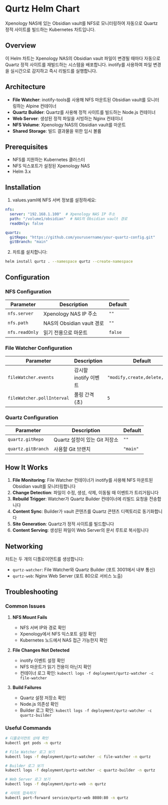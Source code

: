 # Qurtz Helm Chart

Xpenology NAS에 있는 Obsidian vault를 NFS로 모니터링하여 자동으로 Quartz 정적 사이트를 빌드하는 Kubernetes 차트입니다.

## Overview

이 Helm 차트는 Xpenology NAS의 Obsidian vault 파일이 변경될 때마다 자동으로 Quartz 정적 사이트를 재빌드하는 시스템을 배포합니다. inotify를 사용하여 파일 변경을 실시간으로 감지하고 즉시 리빌드를 실행합니다.

## Architecture

- **File Watcher**: inotify-tools를 사용해 NFS 마운트된 Obsidian vault를 모니터링하는 Alpine 컨테이너
- **Quartz Builder**: Quartz를 사용해 정적 사이트를 빌드하는 Node.js 컨테이너  
- **Web Server**: 생성된 정적 파일을 서빙하는 Nginx 컨테이너
- **NFS Volume**: Xpenology NAS의 Obsidian vault를 마운트
- **Shared Storage**: 빌드 결과물을 위한 임시 볼륨

## Prerequisites

- NFS를 지원하는 Kubernetes 클러스터
- NFS 익스포트가 설정된 Xpenology NAS
- Helm 3.x

## Installation

1. values.yaml에 NFS 서버 정보를 설정하세요:

```yaml
nfs:
  server: "192.168.1.100"  # Xpenology NAS IP 주소
  path: "/volume1/obsidian"  # NAS의 Obsidian vault 경로
  readOnly: false

quartz:
  gitRepo: "https://github.com/yourusername/your-quartz-config.git"
  gitBranch: "main"
```

2. 차트를 설치합니다:

```bash
helm install qurtz . --namespace qurtz --create-namespace
```

## Configuration

### NFS Configuration

| Parameter | Description | Default |
|-----------|-------------|---------|
| `nfs.server` | Xpenology NAS IP 주소 | `""` |
| `nfs.path` | NAS의 Obsidian vault 경로 | `""` |
| `nfs.readOnly` | 읽기 전용으로 마운트 | `false` |

### File Watcher Configuration

| Parameter | Description | Default |
|-----------|-------------|---------|
| `fileWatcher.events` | 감시할 inotify 이벤트 | `"modify,create,delete,move"` |
| `fileWatcher.pollInterval` | 폴링 간격 (초) | `5` |

### Quartz Configuration

| Parameter | Description | Default |
|-----------|-------------|---------|
| `quartz.gitRepo` | Quartz 설정이 있는 Git 저장소 | `""` |
| `quartz.gitBranch` | 사용할 Git 브랜치 | `"main"` |

## How It Works

1. **File Monitoring**: File Watcher 컨테이너가 inotify를 사용해 NFS 마운트된 Obsidian vault를 모니터링합니다
2. **Change Detection**: 파일이 수정, 생성, 삭제, 이동될 때 이벤트가 트리거됩니다
3. **Rebuild Trigger**: Watcher가 Quartz Builder 컨테이너에 리빌드 요청을 전송합니다
4. **Content Sync**: Builder가 vault 콘텐츠를 Quartz 콘텐츠 디렉토리로 동기화합니다
5. **Site Generation**: Quartz가 정적 사이트를 빌드합니다
6. **Content Serving**: 생성된 파일이 Web Server의 문서 루트로 복사됩니다

## Networking

차트는 두 개의 디플로이먼트를 생성합니다:
- `qurtz-watcher`: File Watcher와 Quartz Builder (포트 3001에서 내부 통신)
- `qurtz-web`: Nginx Web Server (포트 80으로 서비스 노출)

## Troubleshooting

### Common Issues

1. **NFS Mount Fails**
   - NFS 서버 IP와 경로 확인
   - Xpenology에서 NFS 익스포트 설정 확인
   - Kubernetes 노드에서 NAS 접근 가능한지 확인

2. **File Changes Not Detected**
   - inotify 이벤트 설정 확인
   - NFS 마운트가 읽기 전용이 아닌지 확인
   - 컨테이너 로그 확인: `kubectl logs -f deployment/qurtz-watcher -c file-watcher`

3. **Build Failures**
   - Quartz 설정 저장소 확인
   - Node.js 의존성 확인
   - Builder 로그 확인: `kubectl logs -f deployment/qurtz-watcher -c quartz-builder`

### Useful Commands

```bash
# 디플로이먼트 상태 확인
kubectl get pods -n qurtz

# File Watcher 로그 보기
kubectl logs -f deployment/qurtz-watcher -c file-watcher -n qurtz

# Builder 로그 보기
kubectl logs -f deployment/qurtz-watcher -c quartz-builder -n qurtz

# Web Server 로그 보기
kubectl logs -f deployment/qurtz-web -n qurtz

# 사이트 접속하기
kubectl port-forward service/qurtz-web 8080:80 -n qurtz
```
